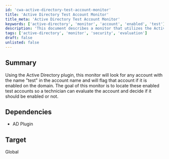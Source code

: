 ```yaml
---
id: 'cwa-active-directory-test-account-monitor'
title: 'Active Directory Test Account Monitor'
title_meta: 'Active Directory Test Account Monitor'
keywords: ['active-directory', 'monitor', 'account', 'enabled', 'test']
description: 'This document describes a monitor that utilizes the Active Directory plugin to identify any enabled accounts with the name "test" on the domain. The purpose is to help technicians evaluate these accounts for potential security risks.'
tags: ['active-directory', 'monitor', 'security', 'evaluation']
draft: false
unlisted: false
---
```

## Summary

Using the Active Directory plugin, this monitor will look for any account with the name "test" in the account name and will flag that account if it is enabled on the domain. The goal of this monitor is to locate these enabled test accounts so a technician can evaluate the account and decide if it should be enabled or not.

## Dependencies

- AD Plugin

## Target

Global





